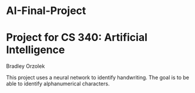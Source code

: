 # AI-Final-Project
Project for CS 340: Artificial Intelligence
===========================================
Bradley Orzolek

This project uses a neural network to identify handwriting.
The goal is to be able to identify alphanumerical characters.